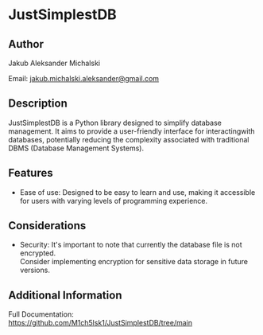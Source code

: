 <h1>JustSimplestDB</h1>
<h2>Author</h2>
<p>Jakub Aleksander Michalski</p>
<p>Email: <a href="mailto:jakub.michalski.aleksander@gmail.com">jakub.michalski.aleksander@gmail.com</a></p>

<h2>Description</h2>
<p>JustSimplestDB is a Python library designed to simplify database management. It aims to provide a user-friendly interface for interactingwith databases, potentially reducing the complexity associated with traditional DBMS (Database Management Systems).</p>

<h2>Features</h2>
<ul>
    <li>Ease of use: Designed to be easy to learn and use, making it accessible for users with varying levels of programming experience.</li>
</ul>

<h2>Considerations</h2>
<ul>
    <li>Security: It's important to note that currently the database file is not encrypted.<br>
    Consider implementing encryption for sensitive data storage in future versions.</li>
</ul>

<h2>Additional Information</h2>
<p>Full Documentation: <a href="https://github.com/M1ch5lsk1/JustSimplestDB/tree/main">https://github.com/M1ch5lsk1/JustSimplestDB/tree/main</a></p>
